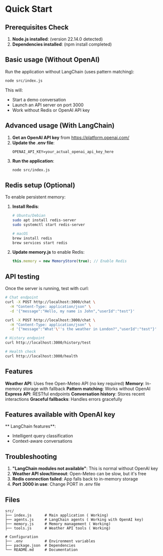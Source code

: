 # Quick Start

## Prerequisites Check

1. **Node.js installed**:  (version 22.14.0 detected)
2. **Dependencies installed**:  (npm install completed)

## Basic usage (Without OpenAI)

Run the application without LangChain (uses pattern matching):

```bash
node src/index.js
```

This will:
- Start a demo conversation
- Launch an API server on port 3000
- Work without Redis or OpenAI API key

## Advanced usage (With LangChain)

1. **Get an OpenAI API key** from https://platform.openai.com/
2. **Update the .env file**:
   ```
   OPENAI_API_KEY=your_actual_openai_api_key_here
   ```
3. **Run the application**:
   ```bash
   node src/index.js
   ```

## Redis setup (Optional)

To enable persistent memory:

1. **Install Redis**:
   ```bash
   # Ubuntu/Debian
   sudo apt install redis-server
   sudo systemctl start redis-server
   
   # macOS
   brew install redis
   brew services start redis
   ```

2. **Update memory.js** to enable Redis:
   ```javascript
   this.memory = new MemoryStore(true); // Enable Redis
   ```

## API testing

Once the server is running, test with curl:

```bash
# Chat endpoint
curl -X POST http://localhost:3000/chat \
  -H "Content-Type: application/json" \
  -d '{"message":"Hello, my name is John","userId":"test"}'

curl -X POST http://localhost:3000/chat \
  -H "Content-Type: application/json" \
  -d '{"message":"What'\''s the weather in London?","userId":"test"}'

# History endpoint
curl http://localhost:3000/history/test

# Health check
curl http://localhost:3000/health
```

## Features

 **Weather API**: Uses free Open-Meteo API (no key required)
 **Memory**: In-memory storage with fallback
 **Pattern matching**: Works without OpenAI
 **Express API**: RESTful endpoints
 **Conversation history**: Stores recent interactions
 **Graceful fallbacks**: Handles errors gracefully

## Features available with OpenAI key

 ** LangChain features**:
- Intelligent query classification
- Context-aware conversations

## Troubleshooting

1. **"LangChain modules not available"**: This is normal without OpenAI key
2. **Weather API slow/timeout**: Open-Meteo can be slow, but it's free
3. **Redis connection failed**: App falls back to in-memory storage
4. **Port 3000 in use**: Change PORT in .env file

## Files

```
src/
├── index.js      # Main application ( Working)
├── agents.js     # LangChain agents ( Working with OpenAI key)
├── memory.js     # Memory management ( Working)
├── tools.js      # Weather API tools ( Working)

# Configuration
├── .env          # Environment variables
├── package.json  # Dependencies
└── README.md     # Documentation
```